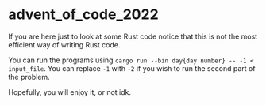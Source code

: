 # advent_of_code_2022

If you are here just to look at some Rust code
notice that this is not the most efficient way of writing Rust code.

You can run the programs using `cargo run --bin day{day number} -- -1 < input_file`.
You can replace `-1` with `-2` if you wish to run the second part of the problem.

Hopefully, you will enjoy it, or not idk.
